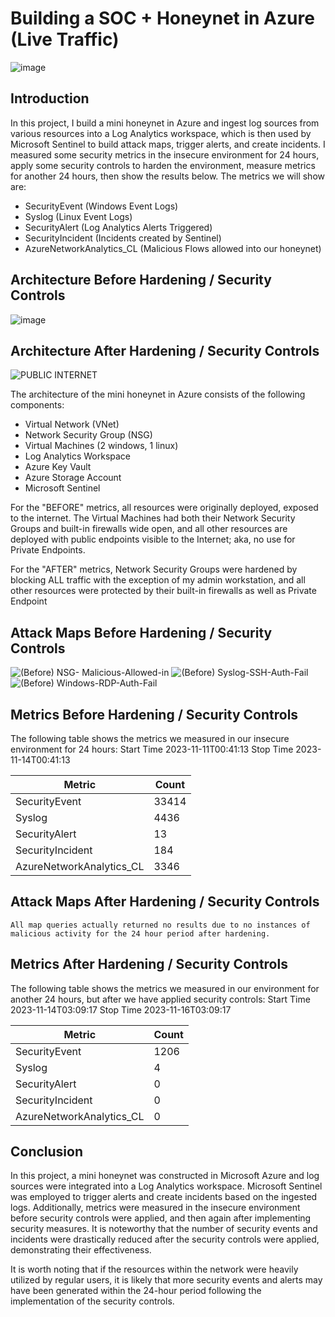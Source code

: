 # Building a SOC + Honeynet in Azure (Live Traffic)
![image](https://github.com/smithd2983/Cloud-SOC/assets/155127022/4af91c02-d2e4-4ccf-8c5e-b26ab6e8b4ff)



## Introduction

In this project, I build a mini honeynet in Azure and ingest log sources from various resources into a Log Analytics workspace, which is then used by Microsoft Sentinel to build attack maps, trigger alerts, and create incidents. I measured some security metrics in the insecure environment for 24 hours, apply some security controls to harden the environment, measure metrics for another 24 hours, then show the results below. The metrics we will show are:

- SecurityEvent (Windows Event Logs)
- Syslog (Linux Event Logs)
- SecurityAlert (Log Analytics Alerts Triggered)
- SecurityIncident (Incidents created by Sentinel)
- AzureNetworkAnalytics_CL (Malicious Flows allowed into our honeynet)

## Architecture Before Hardening / Security Controls
![image](https://github.com/smithd2983/Cloud-SOC/assets/155127022/430e58c6-651c-4176-a9ca-ed554bf9d7fa)



## Architecture After Hardening / Security Controls
![PUBLIC INTERNET](https://github.com/smithd2983/Cloud-SOC/assets/155127022/8d820d9a-60f2-43b5-a08a-b9af593b705e)


The architecture of the mini honeynet in Azure consists of the following components:

- Virtual Network (VNet)
- Network Security Group (NSG)
- Virtual Machines (2 windows, 1 linux)
- Log Analytics Workspace
- Azure Key Vault
- Azure Storage Account
- Microsoft Sentinel

For the "BEFORE" metrics, all resources were originally deployed, exposed to the internet. The Virtual Machines had both their Network Security Groups and built-in firewalls wide open, and all other resources are deployed with public endpoints visible to the Internet; aka, no use for Private Endpoints.

For the "AFTER" metrics, Network Security Groups were hardened by blocking ALL traffic with the exception of my admin workstation, and all other resources were protected by their built-in firewalls as well as Private Endpoint

## Attack Maps Before Hardening / Security Controls
![(Before) NSG- Malicious-Allowed-in](https://github.com/smithd2983/Cloud-SOC/assets/155127022/81ebb0ed-ec4c-43f4-b09a-25c08909d0f0)
![(Before) Syslog-SSH-Auth-Fail](https://github.com/smithd2983/Cloud-SOC/assets/155127022/08fbc4c4-d5a2-4eb7-b618-02f3c4d31248)
![(Before) Windows-RDP-Auth-Fail](https://github.com/smithd2983/Cloud-SOC/assets/155127022/9504e8fd-b1bf-49dc-8374-a09ad9be9691)


## Metrics Before Hardening / Security Controls

The following table shows the metrics we measured in our insecure environment for 24 hours:
Start Time 2023-11-11T00:41:13
Stop Time  2023-11-14T00:41:13

| Metric                   | Count
| ------------------------ | -----
| SecurityEvent            | 33414
| Syslog                   | 4436
| SecurityAlert            | 13
| SecurityIncident         | 184
| AzureNetworkAnalytics_CL | 3346

## Attack Maps After Hardening / Security Controls

```All map queries actually returned no results due to no instances of malicious activity for the 24 hour period after hardening.```

## Metrics After Hardening / Security Controls

The following table shows the metrics we measured in our environment for another 24 hours, but after we have applied security controls:
Start Time 2023-11-14T03:09:17
Stop Time	2023-11-16T03:09:17

| Metric                   | Count
| ------------------------ | -----
| SecurityEvent            | 1206
| Syslog                   | 4
| SecurityAlert            | 0
| SecurityIncident         | 0
| AzureNetworkAnalytics_CL | 0

## Conclusion

In this project, a mini honeynet was constructed in Microsoft Azure and log sources were integrated into a Log Analytics workspace. Microsoft Sentinel was employed to trigger alerts and create incidents based on the ingested logs. Additionally, metrics were measured in the insecure environment before security controls were applied, and then again after implementing security measures. It is noteworthy that the number of security events and incidents were drastically reduced after the security controls were applied, demonstrating their effectiveness.

It is worth noting that if the resources within the network were heavily utilized by regular users, it is likely that more security events and alerts may have been generated within the 24-hour period following the implementation of the security controls.
